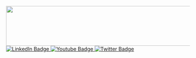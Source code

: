 <div id="header" align="center">
  <img src="https://media2.giphy.com/media/v1.Y2lkPTc5MGI3NjExbnRvcjYyN2tma2NyM3ZlaDBqZno4cmRpMWF4bGhpNmRoN2V2Z3NrOSZlcD12MV9pbnRlcm5hbF9naWZfYnlfaWQmY3Q9Zw/2m19xQszVR20QBedoV/giphy.gif" width="600" height="110">
</div>
<div id="badges">
  <a href="your-linkedin-URL">
    <img src="https://img.shields.io/badge/LinkedIn-blue?style=for-the-badge&logo=linkedin&logoColor=white" alt="LinkedIn Badge"/>
  </a>
  <a href="your-youtube-URL">
    <img src="https://img.shields.io/badge/YouTube-red?style=for-the-badge&logo=youtube&logoColor=white" alt="Youtube Badge"/>
  </a>
  <a href="your-twitter-URL">
    <img src="https://img.shields.io/badge/Twitter-blue?style=for-the-badge&logo=twitter&logoColor=white" alt="Twitter Badge"/>
  </a>
</div>
